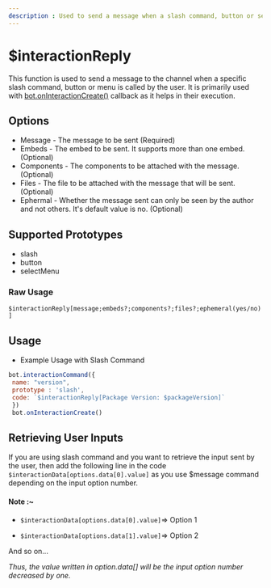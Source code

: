 ```yaml
---
description : Used to send a message when a slash command, button or select menu is called.
---
```


# $interactionReply
This function is used to send a message to the channel when a specific slash command, button or menu is called by the user. It is primarily used with [bot.onInteractionCreate()](../callbacks/bot.oninteractioncreate.md) callback as it helps in their execution.

## Options
* Message - The message to be sent (Required)
* Embeds - The embed to be sent. It supports more than one embed. (Optional)
* Components - The components to be attached with the message. (Optional)
* Files - The file to be attached with the message that will be sent. (Optional)
* Ephermal - Whether the message sent can only be seen by the author and not others. It's default value is no. (Optional)

## Supported Prototypes
- slash
- button
- selectMenu

### Raw Usage
`$interactionReply[message;embeds?;components?;files?;ephemeral(yes/no)]`

## Usage
- Example Usage with Slash Command
```js
bot.interactionCommand({
 name: "version", 
 prototype : 'slash',
 code: `$interactionReply[Package Version: $packageVersion]`
 })
 bot.onInteractionCreate()
```

## Retrieving User Inputs
If you are using slash command and you want to retrieve the input sent by the user, then add the following line in the code `$interactionData[options.data[0].value]` as you use $message command depending on the input option number.

#### Note :~

- `$interactionData[options.data[0].value]`=> Option 1

- `$interactionData[options.data[1].value]`=> Option 2

And so on...

*Thus, the value written in option.data[] will be the input option number decreased by one.*


